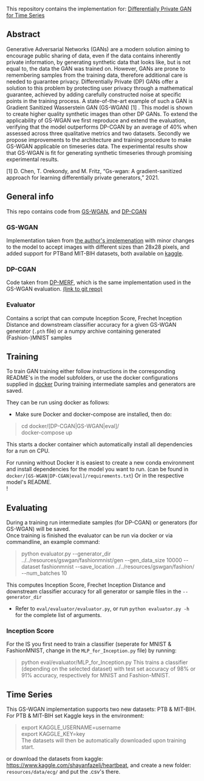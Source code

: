 This repository contains the implementation for: [Differentially Private GAN for Time Series](Differentially%20Private%20GAN%20for%20Time%20Series.pdf)

## Abstract
Generative Adversarial Networks (GANs) are a modern solution aiming to encourage public sharing of data, even if the data contains inherently private information, by generating synthetic data that looks like, but is not equal to, the data the GAN was trained on. However, GANs are prone to remembering samples from the training data, 
therefore additional care is needed to guarantee privacy. 
Differentially Private (DP) GANs offer a solution to this problem by protecting user privacy through a mathematical guarantee, achieved
by adding carefully constructed noise at specific points in the training process. A state-of-the-art 
example of such a GAN is Gradient Sanitized Wasserstein GAN (GS-WGAN) [1] . 
This model is shown to create higher quality synthetic images than other DP GANs. 
To extend the applicability of GS-WGAN we first reproduce and extend the evaluation, 
verifying that the model outperforms DP-CGAN by an average of 40\% when assessed across three
qualitative metrics and two datasets. Secondly we propose improvements to the architecture and 
training procedure to make GS-WGAN applicable on timeseries data. The experimental results show that GS-WGAN is fit for generating synthetic 
timeseries through promising experimental results.


[1] D. Chen, T. Orekondy, and M. Fritz, “Gs-wgan: A
gradient-sanitized approach for learning differentially
private generators,” 2021.

## General info
This repo contains code from [GS-WGAN](https://arxiv.org/pdf/2006.08265.pdf), and [DP-CGAN](https://arxiv.org/pdf/2001.09700.pdf) <br>

### GS-WGAN
Implementation taken from [the author's implemenation](https://github.com/DingfanChen/GS-WGAN) with minor changes to the model to accept images with different sizes than 28x28 pixels, and added support for PTBand MIT-BIH datasets, both available on [kaggle](kaggle.com/shayanfazeli/heartbeat). 

### DP-CGAN
Code taken from [DP-MERF](https://arxiv.org/abs/2002.11603), which is the same implementation used in the GS-WGAN evaluation. [(link to git repo)](https://github.com/frhrdr/dp-merf)

### Evaluator
Contains a script that can compute Inception Score, Frechet Inception Distance and downstream classifier accuracy for a given GS-WGAN generator (`.pth` file) or a numpy archive containing generated (Fashion-)MNIST samples

## Training
To train GAN training either follow instructions in the corresponding README's in the model subfolders, or use the docker configurations supplied in [docker](docker/)
During training intermediate samples and generators are saved.

They can be run using docker as follows:
* Make sure Docker and docker-compose are installed, then do:
> cd docker/[DP-CGAN|GS-WGAN|eval]/ <br>
> docker-compose up

This starts a docker container which automatically install all dependencies for a run on CPU. <br>

For running without Docker it is easiest to create a new conda environment and install dependencies for the model you want to run. (can be found in `docker/[GS-WGAN|DP-CGAN|eval]/requirements.txt`) Or in the respective model's README.
<br> ! 

## Evaluating
During a training run intermediate samples (for DP-CGAN) or generators (for GS-WGAN) will be saved.<br>
Once training is finished the evaluator can be run via docker or via commandline, an example command:
> python evaluator.py --generator_dir ../../resources/gswgan/fashionmnist/gen --gen_data_size 10000 --dataset fashionmnist --save_location ../../resources/gswgan/fashion/ --num_batches 10

This computes Inception Score, Frechet Inception Distance and downstream classifier accuracy for all generator or sample files in the `--generator_dir`
* Refer to `eval/evaluator/evaluator.py`, or run `python evaluator.py -h` for the complete list of arguments.

### Inception Score
For the IS you first need to train a classifier (seperate for MNIST & FashionMNIST, change in the `MLP_for_Inception.py` file) by running:
> python eval/evaluator/MLP_for_Inception.py
This trains a classifier (depending on the selected dataset) with test set accuracy of 98% or 91% accuracy, respectively for MNIST and Fashion-MNIST.



## Time Series
This GS-WGAN implementation supports two new datasets: PTB & MIT-BIH.
For PTB & MIT-BIH set Kaggle keys in the environment:
>export KAGGLE_USERNAME=username <br>
>export KAGGLE_KEY=key <br>
The datasets will then be automatically downloaded upon training start.

or download the datasets from kaggle: https://www.kaggle.com/shayanfazeli/heartbeat, and create a new folder: `resources/data/ecg/` and put the .csv's there.
